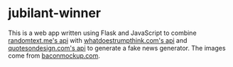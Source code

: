 # jubilant-winner

This is a web app written using Flask and JavaScript to combine [randomtext.me's api](http://www.randomtext.me/) with [whatdoestrumpthink.com's api](https://whatdoestrumpthink.com/) and [quotesondesign.com's api](https://quotesondesign.com/api-v4-0/) to generate a fake news generator. The images come from [baconmockup.com](https://quotesondesign.com/api-v4-0/).
